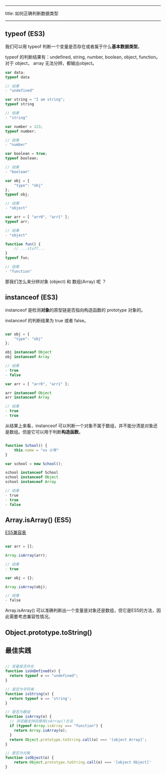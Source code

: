 -------

title: 如何正确判断数据类型

------

## typeof (ES3)

我们可以用 typeof 判断一个变量是否存在或者属于什么**基本数据类型**。

typeof 的判断结果有：undefined, string, number, boolean,  object, function。对于 object， array 无法分辨，都输出object。

```js
var data;
typeof data

// 结果
- "undefined"

var string = "I am string";
typeof string 

// 结果
- "string"

var number = 123;
typeof number;

// 结果
- "number"

var boolean = true;
typeof boolean;

// 结果
- "boolean"

var obj = {
	"type": "obj"
};
typeof obj;

// 结果
- "object"

var arr = [ "arr0", "arr1" ];
typeof arr;

// 结果
- "object"

function fun() {
	// ...stuff...	
}
typeof fun;

// 结果
- "function"

```

那我们怎么来分辨对象 (object) 和 数组(Array) 呢 ？


## instanceof (ES3)

instanceof 是检测**对象**的原型链是否指向构造函数的 prototype 对象的。

instanceof 的判断结果为 true 或者 false。

```js

var obj = {
	"type": "obj"
};

obj instanceof Object
obj instanceof Array

// 结果
- true
- false

var arr = [ "arr0", "arr1" ];

arr instanceof Object
arr instanceof Array

// 结果
- true
- true

```

从结果上来看，instanceof 可以判断一个对象不属于数组，并不能分清是对象还是数组。但是它可以用于判断**构造函数**。

```js

function School() {
	this.name = "xx 小学"
}

var school = new School();

school instanceof School
school instanceof Object
school instanceof Array

// 结果
- true　
- true
- false

```

## Array.isArray() (ES5)

[ES5兼容表](http://kangax.github.io/compat-table/es5/)

```js
 
var arr = [];

Array.isArray(arr);

// 结果
- true

var obj = {};

Array.isArray(obj);

// 结果
- false　

```

Array.isArray() 可以准确判断出一个变量是对象还是数组，但它是ES5的方法，因此需要考虑兼容性情况。

## Object.prototype.toString()



## 最佳实践

```js

// 变量是否存在
function isUnDefined(v) {
  return typeof v == "undefined";
}

// 是否为字符串
function isString(v) {
  return typeof v == 'string';
}

// 是否为数组
function isArray(o) {
  // 浏览器支持则使用isArray()方法
  if (typeof Array.isArray === "function") {
  	return Array.isArray(o);
  }	
  return Object.prototype.toString.call(o) === '[object Array]';
}

// 是否为对象
function isObject(o) {
	return Object.prototype.toString.call(o) === '[object Object]'
}

```
 

